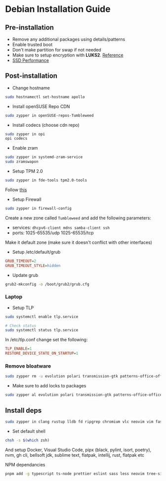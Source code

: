 # Debian Installation Guide

## Pre-installation

- Remove any additional packages using details/patterns
- Enable trusted boot
- Don't make partition for swap if not needed
- Make sure to setup encryption with **LUKS2**. [Reference](https://en.opensuse.org/SDB:Encrypted_root_file_system)
- [SSD Performance](https://en.opensuse.org/SDB:SSD_performance)

## Post-installation

- Change hostname

```bash
sudo hostnamectl set-hostname apollo
```

- Install openSUSE Repo CDN

```bash
sudo zypper in openSUSE-repos-Tumbleweed
```

- Install codecs (choose cdn repo)

```bash
sudo zypper in opi
opi codecs
```

- Enable zram

```bash
sudo zypper in systemd-zram-service
sudo zramswapon
```

- Setup TPM 2.0

```bash
sudo zypper in fde-tools tpm2.0-tools
```

Follow [this](https://en.opensuse.org/SDB:Encrypted_root_file_system)

- Setup Firewall

```bash
sudo zypper in firewall-config
```

Create a new zone called `Tumbleweed` and add the following parameters:

- services: `dhcpv6-client mdns samba-client ssh`
- ports: 1025-65535/udp 1025-65535/tcp

Make it default zone (make sure it doesn't conflict with other interfaces)

- Setup /etc/default/grub

```cfg
GRUB_TIMEOUT=2
GRUB_TIMEOUT_STYLE=hidden
```

- Update grub

```bash
grub2-mkconfig -o /boot/grub2/grub.cfg
```

### Laptop

- Setup TLP

```bash
sudo systemctl enable tlp.service

# Check status
sudo systemctl status tlp.service
```

In /etc/tlp.conf change set the following:

```cfg
TLP_ENABLE=1
RESTORE_DEVICE_STATE_ON_STARTUP=1
```

### Remove bloatware

```bash
sudo zypper rm -u evolution polari transmission-gtk patterns-office-office patterns-gnome-gnome_games # etc
```

- Make sure to add locks to packages

```bash
sudo zypper al evolution polari transmission-gtk patterns-office-office patterns-gnome-gnome_games # etc
```

## Install deps

```bash
sudo zypper in clang rustup lldb fd ripgrep chromium vlc neovim vim fastfetch bat fzf eza zoxide curl jetbrains-mono-fonts lazygit fetchmsttfonts zsh kitty torbrowser-launcher steam-devices
```

- Set default shell

```bash
chsh -s $(which zsh)
```

And setup Docker, Visual Studio Code, pipx (black, pylint, isort, poetry), nvm, gh cli, bellsoft jdk, sublime text, flatpak, intellij, rust, flatpak etc

NPM dependancies

```bash
pnpm add -g typescript ts-node prettier eslint sass less neovim tree-sitter-cli
```
